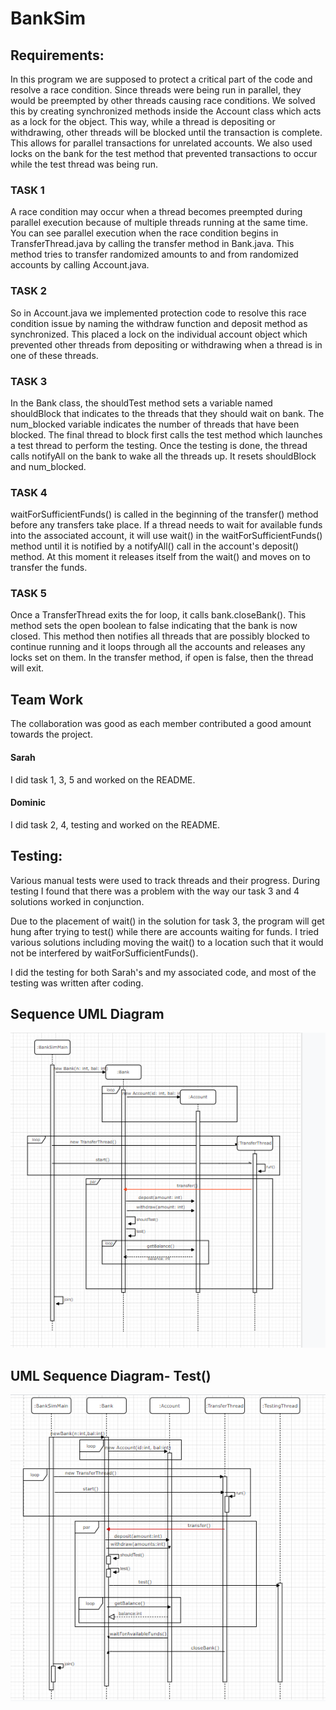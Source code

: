# BankSim

## Requirements:
In this program we are supposed to protect a critical part of the code and resolve a race condition. Since threads were being run in parallel, they would be preempted by other threads causing race conditions. We solved this by creating synchronized methods inside the Account class which acts as a lock for the object. This way, while a thread is depositing or withdrawing, other threads will be blocked until the transaction is complete. This allows for parallel transactions for unrelated accounts. We also used locks on the bank for the test method that prevented transactions to occur while the test thread was being run.


### TASK 1
A race condition may occur when a thread becomes preempted during parallel execution because of multiple threads running at the same time.
You can see parallel execution when the race condition begins in TransferThread.java by calling the transfer method in Bank.java.
This method tries to transfer randomized amounts to and from randomized accounts by calling Account.java.

### TASK 2

So in Account.java we implemented protection code to resolve this race condition issue by naming the withdraw function and deposit
method as synchronized. This placed a lock on the individual account object which prevented other threads from depositing or withdrawing when a thread is in one of these threads.

### TASK 3

In the Bank class, the shouldTest method sets a variable named shouldBlock that indicates to the threads that they should wait on bank. The num_blocked variable indicates the number of threads that have been blocked. The final thread to block first calls the test method which launches a test thread to perform the testing. Once the testing is done, the thread calls notifyAll on the bank to wake all the threads up. It resets shouldBlock and num_blocked.

### TASK 4
waitForSufficientFunds() is called in the beginning of the transfer() method before any transfers take place. 
If a thread needs to wait for available funds into the associated account, it will use wait() in the waitForSufficientFunds() method until it is notified by a notifyAll() call in the account's deposit() method. At this moment it releases itself from the wait() and moves on to transfer the funds. 


### TASK 5

Once a TransferThread exits the for loop, it calls bank.closeBank(). This method sets the open boolean to false indicating that the bank is now closed. This method then notifies all threads that are possibly blocked to continue running and it loops through all the accounts and releases any locks set on them. In the transfer method, if open is false, then the thread will exit.

## Team Work
The collaboration was good as each member contributed a good amount towards the project.

#### Sarah
I did task 1, 3, 5 and worked on the README.

#### Dominic 
I did task 2, 4, testing and worked on the README.

## Testing:
Various manual tests were used to track threads and their progress. During testing I found that there was a problem with the way our task 3 and 4 solutions worked in conjunction. 

Due to the placement of wait() in the solution for task 3, the program will get hung after trying to test() while there are accounts waiting for funds. I tried various solutions including moving the wait() to a location such that it would not be interfered by waitForSufficientFunds(). 

I did the testing for both Sarah's and my associated code, and most of the testing was written after coding. 


## Sequence UML Diagram

![](https://github.com/3296Spring2020/banksim-multithreading-02-noshin-taraska-team/blob/master/lab5UML.PNG?raw=true)


## UML Sequence Diagram- Test() 
![](https://github.com/3296Spring2020/banksim-multithreading-02-noshin-taraska-team/blob/master/lab5_updated.PNG?raw=true)


